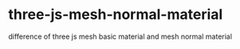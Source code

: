 # three-js-mesh-normal-material
difference of three js mesh basic material and mesh normal material
